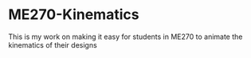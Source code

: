 ME270-Kinematics
================

This is my work on making it easy for students in ME270 to animate the kinematics of their designs
